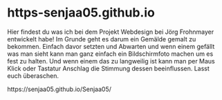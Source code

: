 # https-senjaa05.github.io
<!DOCTYPE html>
<html>
  

</head>
<body>
<div class="box">
<p>Hier findest du was ich bei dem Projekt Webdesign bei Jörg Frohnmayer entwickelt habe! Im Grunde geht es darum ein Gemälde gemalt zu bekommen. Einfach davor setzten und Abwarten und wenn einem gefällt was man sieht kann man ganz einfach ein Bildschirmfoto machen um es fest zu halten. Und wenn einem das zu langweilig ist kann man per Maus Klick oder Tastatur Anschlag die Stimmung dessen beeinflussen. Lasst euch überaschen.
</p>
<p> https://senjaa05.github.io/Senjaa05/
</p>
<div div>
</div>
</body>
</html>
